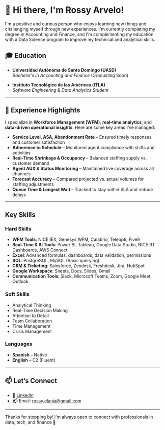 # 👋 Hi there, I'm Rossy Arvelo!

I'm a positive and curious person who enjoys learning new things and challenging myself through new experiences. I'm currently completing my degree in Accounting and Finance, and I'm complementing my education with a Data Science program to improve my technical and analytical skills.


## 🎓 Education

- **Universidad Autónoma de Santo Domingo (UASD)**  
  *Bachelor's in Accounting and Finance* (Graduating Soon)

- **Instituto Tecnológico de las Américas (ITLA)**  
  *Software Engineering & Data Analytics Student*

---

## 💼 Experience Highlights

I specialize in **Workforce Management (WFM)**, **real-time analytics**, and **data-driven operational insights**. Here are some key areas I’ve managed:

- **Service Level, ASA, Abandonment Rate** – Ensured timely responses and customer satisfaction  
- **Adherence to Schedule** – Monitored agent compliance with shifts and activities  
- **Real-Time Shrinkage & Occupancy** – Balanced staffing supply vs. customer demand  
- **Agent AUX & Status Monitoring** – Maintained live coverage across all channels  
- **Forecast Accuracy** – Compared projected vs. actual volumes for staffing adjustments  
- **Queue Time & Longest Wait** – Tracked to stay within SLA and reduce delays  

---

## Key Skills

### Hard Skills
- **WFM Tools**: NICE IEX, Genesys WFM, Calabrio, Teleopti, Five9  
- **Real-Time & BI Tools**: Power BI, Tableau, Google Data Studio, NICE RT Dashboards, AWS Connect  
- **Excel**: Advanced formulas, dashboards, data validation, permissions  
- **SQL**: PostgreSQL, MySQL (Basic querying)  
- **CRM & Ticketing**: Salesforce, Zendesk, Freshdesk, Jira, HubSpot  
- **Google Workspace**: Sheets, Docs, Slides, Gmail  
- **Communication Tools**: Slack, Microsoft Teams, Zoom, Google Meet, Outlook

### Soft Skills
- Analytical Thinking  
- Real-Time Decision Making  
- Attention to Detail  
- Team Collaboration  
- Time Management  
- Crisis Management

### Languages
- **Spanish** – Native  
- **English** – C2 (Fluent)

---

## 📫 Let’s Connect

- 💼 [LinkedIn](https://www.linkedin.com/in/rossy-arvelo-64678a137/)  
- 📬 Email: rossy.elania@gmail.com

---

Thanks for stopping by! I'm always open to connect with professionals in data, tech, and finance 🌟
